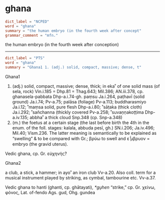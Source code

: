 # ghana

``` toml
dict_label = "NCPED"
word = "ghana"
summary = "the human embryo (in the fourth week after concept"
grammar_comment = "mfn."
```

the human embryo (in the fourth week after conception)

--------------------

``` toml
dict_label = "PTS"
word = "ghana"
summary = "Ghana1 1. (adj.) solid, compact, massive; dense, t"
```

Ghana1
1. (adj.) solid, compact, massive; dense, thick; in eka˚ of one solid mass (of sela, rock) Vin.i.185 = Dhp.81 = Thag.643; Mil.386; AN.iii.378, cp. ghanasela\-pabbata Dhp\-a.i.74\-gh. paṃsu Ja.i.264, paṭhavī (solid ground) Ja.i.74; Pv\-a.75; palāsa (foliage) Pv\-a.113; buddharasmiyo Ja.i.12; ˚maṃsa solid, pure flesh Dhp\-a.i.80; ˚sāṭaka (thick cloth) Ja.i.292; ˚sañchanna (thickly covered Pv\-a.258; ˚suvaṇṇakoṭṭima Dhp\-a.iv.135; abbha˚ a thick cloud Snp.348 (cp. Snp\-a.348)
2. (m.) the foetus at a certain stage (the last before birth the 4th in the enum. of the foll. stages: kalala, abbuda pesī, gh.) SN.i.206; Ja.iv.496; Mil.40; Vism.236. The latter meaning is semantically to be explained as “swelling” & to be compared with Gr.; βρύω to swell and ε ̔́μβρυον = embryo (the gravid uterus).

Vedic ghana, cp. Gr. εὐχηνής?

Ghana2

a club, a stick, a hammer; in ayo˚ an iron club Vv\-a.20. Also coll. term for a musical instrument played by striking, as cymbal, tambourine etc. Vv\-a.37.

Vedic ghana to hanti (ghanti, cp. ghātayati), *\*gṷhen* “strike,” cp. Gr. χείνω, φόνος, Lat. of\-fendo Ags. gud, Ohg. gundea

